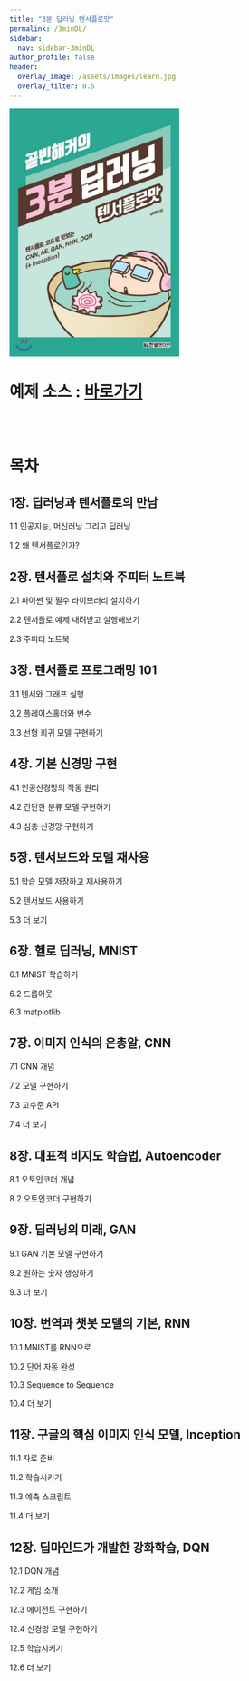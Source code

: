 ```yaml
---
title: "3분 딥러닝 텐서플로맛"
permalink: /3minDL/
sidebar:
  nav: sidebar-3minDL
author_profile: false
header:
  overlay_image: /assets/images/learn.jpg
  overlay_filter: 0.5
---
```

<img src="/assets/images/book/3minDL/3minDL.JPG" width="300px" align="center"/>

<br>

# 예제 소스 : [바로가기](https://github.com/golbin/TensorFlow-Tutorials)

<br>
<br>

# 목차

## 1장. 딥러닝과 텐서플로의 만남

1.1 인공지능, 머신러닝 그리고 딥러닝

1.2 왜 텐서플로인가?

## 2장. 텐서플로 설치와 주피터 노트북

2.1 파이썬 및 필수 라이브러리 설치하기

2.2 텐서플로 예제 내려받고 실행해보기

2.3 주피터 노트북

## 3장. 텐서플로 프로그래밍 101

3.1 텐서와 그래프 실행

3.2 플레이스홀더와 변수

3.3 선형 회귀 모델 구현하기

## 4장. 기본 신경망 구현

4.1 인공신경망의 작동 원리

4.2 간단한 분류 모델 구현하기

4.3 심층 신경망 구현하기

## 5장. 텐서보드와 모델 재사용

5.1 학습 모델 저장하고 재사용하기

5.2 텐서보드 사용하기

5.3 더 보기

## 6장. 헬로 딥러닝, MNIST

6.1 MNIST 학습하기

6.2 드롭아웃

6.3 matplotlib

## 7장. 이미지 인식의 은총알, CNN

7.1 CNN 개념

7.2 모델 구현하기

7.3 고수준 API

7.4 더 보기

## 8장. 대표적 비지도 학습법, Autoencoder

8.1 오토인코더 개념

8.2 오토인코더 구현하기

## 9장. 딥러닝의 미래, GAN

9.1 GAN 기본 모델 구현하기

9.2 원하는 숫자 생성하기

9.3 더 보기

## 10장. 번역과 챗봇 모델의 기본, RNN

10.1 MNIST를 RNN으로

10.2 단어 자동 완성

10.3 Sequence to Sequence

10.4 더 보기

## 11장. 구글의 핵심 이미지 인식 모델, Inception

11.1 자료 준비

11.2 학습시키기

11.3 예측 스크립트

11.4 더 보기

## 12장. 딥마인드가 개발한 강화학습, DQN

12.1 DQN 개념

12.2 게임 소개

12.3 에이전트 구현하기

12.4 신경망 모델 구현하기

12.5 학습시키기

12.6 더 보기
